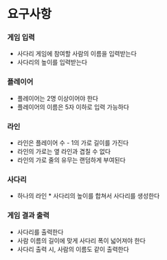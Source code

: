 # 요구사항

### 게임 입력
- 사다리 게임에 참여할 사람의 이름을 입력받는다
- 사다리의 높이를 입력받는다

### 플레이어
- 플레이어는 2명 이상이어야 한다
- 플레이어의 이름은 5자 이하로 입력 가능하다

### 라인
- 라인은 플레이어 수 - 1의 가로 길이를 가진다
- 라인의 가로는 옆 라인과 겹칠 수 없다
- 라인의 가로 줄의 유무는 랜덤하게 부여된다

### 사다리
- 하나의 라인 * 사다리의 높이를 합쳐서 사다리를 생성한다

### 게임 결과 출력
- 사다리를 출력한다
- 사람 이름의 길이에 맞게 사다리 폭이 넓어져야 한다
- 사다리 출력 시, 사람의 이름도 같이 출력한다
